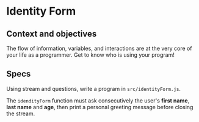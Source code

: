 # Identity Form

## Context and objectives

The flow of information, variables, and interactions are at the very core of your life as a programmer. Get to know who is using your program!

## Specs

Using stream and questions, write a program in `src/identityForm.js`.

The `idendityForm` function must ask consecutively the user's **first name**, **last name** and **age**, then print a personal greeting message before closing the stream.
